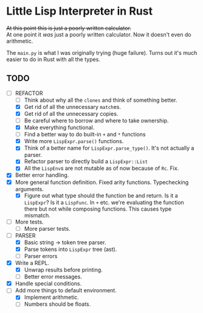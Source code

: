 # Little Lisp Interpreter in Rust

~~At this point this is just a poorly written calculator.~~ \
At one point it *was* just a poorly written calculator. Now it doesn't even do
arithmetic.



The `main.py` is what I was originally trying (huge failure). Turns out it's
much easier to do in Rust with all the types.

## TODO
- [ ] REFACTOR
  - [ ] Think about why all the `clones` and think of something better.
  - [x] Get rid of all the unnecessary `match`es.
  - [x] Get rid of all the unnecessary copies.
  - [ ] Be careful where to borrow and where to take ownership.
  - [x] Make everything functional.
  - [ ] Find a better way to do built-in `+` and `*` functions
  - [x] Write more `LispExpr.parse()` functions.
  - [x] Think of a better name for `LispExpr.parse_type()`. It's not actually a
    parser.
  - [x] Refactor parser to directly build a `LispExpr::List`
  - [x] All the `LispEnv`s are not mutable as of now because of `Rc`. Fix.
- [x] Better error handling.
- [x] More general function definition. Fixed arity functions. Typechecking
  arguments.
  - [x] Figure out what type should the function be and return.
        Is it a `LispExpr`? Is it a `LispFunc`. In `+` etc. we're evaluating the
        function there but not while composing functions. This causes type
        mismatch.
- [ ] More tests.
  - [ ] More parser tests.
- [ ] PARSER
  - [x] Basic string -> token tree parser.
  - [x] Parse tokens into `LispExpr` tree (ast).
  - [ ] Parser errors
- [x] Write a REPL.
  - [x] Unwrap results before printing.
  - [ ] Better error messages.
- [x] Handle special conditions.
- [ ] Add more things to default environment.
  - [x] Implement arithmetic.
  - [ ] Numbers should be floats.
